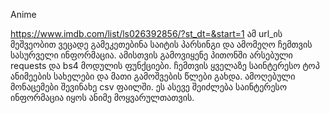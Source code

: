 Anime

https://www.imdb.com/list/ls026392856/?st_dt=&start=1 ამ url_ის  მეშვეობით ვეცადე გამეკეთებინა საიტის პარსინგი და ამომეღო ჩემთვის სასურველი ინფორმაცია.
ამისთვის გამოვიყენე პითონში არსებული requests და bs4 მოდულის ფუნქციები. ჩემთვის ყველაზე საინტერესო ტოპ ანიმეების სახელები და მათი გამოშვების წლები გახდა.
ამოღებული მონაცემები შევინახე csv ფაილში. ეს ასევე შეიძლება საინტერესო ინფორმაცია იყოს ანიმე მოყვარულთათვის.
